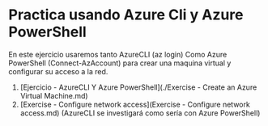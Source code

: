 # Practica usando Azure Cli y Azure PowerShell

En este ejercicio usaremos tanto AzureCLI (az login) Como Azure PowerShell (Connect-AzAccount) para crear una maquina virtual y configurar su acceso a la red.

1. [Ejercicio - AzureCLI Y Azure PowerShell](./Exercise - Create an Azure Virtual Machine.md)
1. [Exercise - Configure network access](Exercise - Configure network access.md) (AzureCLI se investigará como sería con Azure PowerShell)

